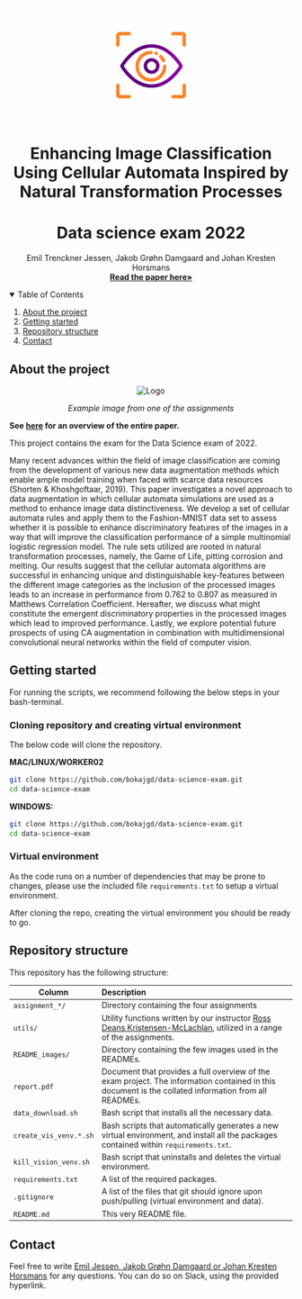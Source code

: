 
<!-- PROJECT LOGO -->
<br />
<p align="center">
  <a href="https://github.com/emiltj/cds-visual-exam">
    <img src="README_images/vis_logo.png" alt="Logo" width="200" height="200">
  </a>
  <h1 align="center">Enhancing Image Classification Using
Cellular Automata Inspired by Natural
Transformation Processes</h1>
 <h1 align="center">Data science exam 2022</h1>

  <p align="center">
    Emil Trenckner Jessen, Jakob Grøhn Damgaard and Johan Kresten Horsmans
    <br />
    <a href="https://github.com/bokajgd/data-science-exam/blob/main/Enhancing_Image_Classification_Using_Cellular_Automata_Inspired_by_Natural_Transformation_Processes.pdf"><strong>Read the paper here»</strong></a>
    <br />
  </p>
</p>


<!-- TABLE OF CONTENTS -->
<details open="open">
  <summary>Table of Contents</summary>
  <ol>
    <li><a href="#about-the-project">About the project</a></li>
    <li><a href="#getting-started">Getting started</a></li>
    <li><a href="#repository-structure">Repository structure</a></li>
    <li><a href="#contact">Contact</a></li>
  </ol>
</details>


<!-- ABOUT THE PROJECT -->
## About the project

<p align="center"><img src="README_images/analysis_example.png" alt="Logo" width="375" height="295"></p>
<p align="center"><em>Example image from one of the assignments</em>
</p>

**See [here](https://github.com/bokajgd/data-science-exam/blob/main/Enhancing_Image_Classification_Using_Cellular_Automata_Inspired_by_Natural_Transformation_Processes.pdf) for an overview of the entire paper.**

This project contains the exam for the Data Science exam of 2022.

Many recent advances within the field of image classification are coming from the development of various new data augmentation methods which enable ample model training when faced with scarce data resources (Shorten & Khoshgoftaar, 2019). This paper investigates a novel approach to data augmentation in which cellular automata simulations are used as a method to enhance image data distinctiveness. We develop a set of cellular automata rules and apply them to the Fashion-MNIST data set to assess whether it is possible to enhance discriminatory features of the images in a way that will improve the classification performance of a simple multinomial logistic regression model. The rule sets utilized are rooted in natural transformation processes, namely, the Game of Life, pitting corrosion and melting. Our results suggest that the cellular automata algorithms are successful in enhancing unique and distinguishable key-features between the different image categories as the inclusion of the processed images leads to an increase in performance from 0.762 to 0.807 as measured in Matthews Correlation Coefficient. Hereafter, we discuss what might constitute the emergent discriminatory properties in the processed images which lead to improved performance. Lastly, we explore potential future prospects of using CA augmentation in combination with multidimensional convolutional neural networks within the field of computer vision.


<!-- GETTING STARTED -->
## Getting started

For running the scripts, we recommend following the below steps in your bash-terminal. 

### Cloning repository and creating virtual environment

The below code will clone the repository.

__MAC/LINUX/WORKER02__
```bash
git clone https://github.com/bokajgd/data-science-exam.git
cd data-science-exam
```
__WINDOWS:__
```bash
git clone https://github.com/bokajgd/data-science-exam.git
cd data-science-exam
```

### Virtual environment

As the code runs on a number of dependencies that may be prone to changes, please use the included file  ```requirements.txt``` to setup a virtual environment.

After cloning the repo, creating the virtual environment you should be ready to go.

<!-- REPOSITORY STRUCTURE -->
## Repository structure

This repository has the following structure:

| Column | Description|
|--------|:-----------|
```assignment_*/``` | Directory containing the four assignments
```utils/``` | Utility functions written by our instructor [Ross Deans Kristensen-McLachlan](https://pure.au.dk/portal/en/persons/ross-deans-kristensenmclachlan(29ad140e-0785-4e07-bdc1-8af12f15856c).html), utilized in a range of the assignments.
```README_images/``` | Directory containing the few images used in the READMEs.
```report.pdf``` | Document that provides a full overview of the exam project. The information contained in this document is the collated information from all READMEs.
```data_download.sh``` | Bash script that installs all the necessary data.
```create_vis_venv.*.sh``` | Bash scripts that automatically generates a new virtual environment, and install all the packages contained within ```requirements.txt```.
```kill_vision_venv.sh``` | Bash script that uninstalls and deletes the virtual environment.
```requirements.txt``` | A list of the required packages.
```.gitignore``` | A list of the files that git should ignore upon push/pulling (virtual environment and data).
```README.md``` | This very README file.

<!-- CONTACT -->
## Contact

Feel free to write [Emil Jessen, Jakob Grøhn Damgaard or Johan Kresten Horsmans]((https://app.slack.com/client/T01908QBS9X/D01A1LFRDE0)) for any questions. 
You can do so on Slack, using the provided hyperlink.